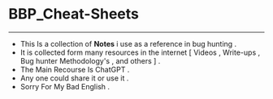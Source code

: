 # BBP_Cheat-Sheets
---

- This Is a collection of **Notes** i use as a reference in bug hunting .
- It is collected form many resources in the internet [ Videos , Write-ups , Bug hunter Methodology's , and others ] .
- The Main Recourse Is ChatGPT .
- Any one could share it or use it .
- Sorry For My Bad English .

